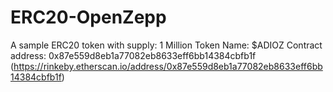 # ERC20-OpenZepp
A sample ERC20 token with supply: 1 Million
Token Name: $ADIOZ
Contract address: 0x87e559d8eb1a77082eb8633eff6bb14384cbfb1f (https://rinkeby.etherscan.io/address/0x87e559d8eb1a77082eb8633eff6bb14384cbfb1f)
